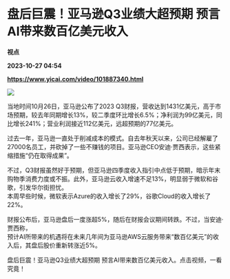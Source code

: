 # 盘后巨震！亚马逊Q3业绩大超预期 预言AI带来数百亿美元收入
**视点**

**2023-10-27 04:54**

**https://www.yicai.com/video/101887340.html**

![](http://imgcdn.yicai.com/vms-new/2023/10/6cb2bd3b-e506-4b40-877d-95c4279e36d4.png) 

当地时间10月26日，亚马逊公布了2023 Q3财报，营收达到1431亿美元，高于市场预期，较去年同期增长13%，较二季度环比增长6.5%；净利润为99亿美元，同比增长241%；营业利润接近112亿美元，远超预期的77亿美元。

过去一年，亚马逊一直处于削减成本的模式。自去年秋天以来，公司已经解雇了27000名员工，并砍掉了一些不赚钱的项目。亚马逊CEO安迪·贾西表示，这些紧缩措施“仍在取得成果”。

不过，Q3财报虽然好于预期，但亚马逊四季度收入指引中点低于预期，暗示年末购物季消费力度或不振。此外，亚马逊云收入增速不足13%，明显弱于微软和谷歌，引发华尔街担忧。  
本周早些时候，微软表示Azure的收入增长了29%，谷歌Cloud的收入增长了22%。

财报公布后，亚马逊盘后一度涨超5%，随后在财报会议期间转跌。不过，当安迪·贾西称，  
预计AI所带来的机遇将在未来几年间为亚马逊AWS云服务带来“数百亿美元”的收入后，其盘后股价重新转涨近5%。

盘后巨震！亚马逊Q3业绩大超预期 预言AI带来数百亿美元收入。点击视频，一看究竟！